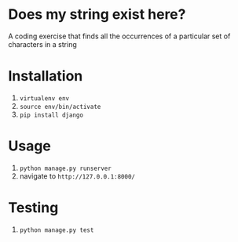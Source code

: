 # Does my string exist here?
A coding exercise that finds all the occurrences of a particular set of characters in a string

# Installation
1. `virtualenv env`
2. `source env/bin/activate`
3. `pip install django`

# Usage
1. `python manage.py runserver`
2. navigate to `http://127.0.0.1:8000/`

# Testing
1. `python manage.py test`
